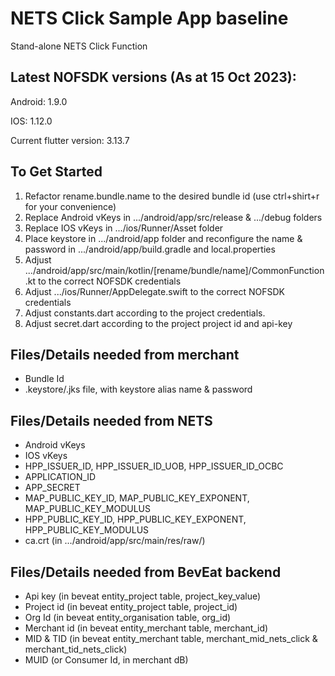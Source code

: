 # NETS Click Sample App baseline
Stand-alone NETS Click Function

## Latest NOFSDK versions (As at 15 Oct 2023):
Android: 1.9.0

IOS: 1.12.0

Current flutter version: 3.13.7

## To Get Started
1. Refactor rename.bundle.name to the desired bundle id (use ctrl+shirt+r for your convenience)
2. Replace Android vKeys in .../android/app/src/release & .../debug folders
3. Replace IOS vKeys in .../ios/Runner/Asset folder
4. Place keystore in .../android/app folder and reconfigure the name & password in .../android/app/build.gradle and local.properties
5. Adjust .../android/app/src/main/kotlin/[rename/bundle/name]/CommonFunction.kt to the correct NOFSDK credentials
6. Adjust .../ios/Runner/AppDelegate.swift to the correct NOFSDK credentials
7. Adjust constants.dart according to the project credentials.
8. Adjust secret.dart according to the project project id and api-key


## Files/Details needed from merchant
- Bundle Id
- .keystore/.jks file, with keystore alias name & password

## Files/Details needed from NETS
- Android vKeys
- IOS vKeys
- HPP_ISSUER_ID, HPP_ISSUER_ID_UOB, HPP_ISSUER_ID_OCBC
- APPLICATION_ID
- APP_SECRET
- MAP_PUBLIC_KEY_ID, MAP_PUBLIC_KEY_EXPONENT, MAP_PUBLIC_KEY_MODULUS
- HPP_PUBLIC_KEY_ID, HPP_PUBLIC_KEY_EXPONENT, HPP_PUBLIC_KEY_MODULUS
- ca.crt (in .../android/app/src/main/res/raw/)

## Files/Details needed from BevEat backend
- Api key (in beveat entity_project table, project_key_value)
- Project id (in beveat entity_project table, project_id)
- Org Id (in beveat entity_organisation table, org_id)
- Merchant id (in beveat entity_merchant table, merchant_id)
- MID & TID (in beveat entity_merchant table, merchant_mid_nets_click & merchant_tid_nets_click)
- MUID (or Consumer Id, in merchant dB)

